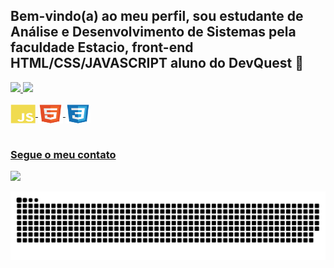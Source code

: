 ## Bem-vindo(a) ao meu perfil, sou estudante de Análise e Desenvolvimento de Sistemas pela faculdade Estacio, front-end HTML/CSS/JAVASCRIPT aluno do DevQuest 🧙 
<div>
  <a href="https://github.com/MDaniloFv">
  <img height="180em" src="https://github-readme-stats.vercel.app/api?username=MDaniloFv&show_icons=true&theme=algolia&include_all_commits=true&count_private=true"/>
  <img height="180em" src="https://github-readme-stats.vercel.app/api/top-langs/?username=MDaniloFv&layout=compact&langs_count=6&theme=algolia"/>
</div>
<div style="display: inline_block"><br>
  <img align="center" alt="Js" height="30" width="40" src="https://raw.githubusercontent.com/devicons/devicon/master/icons/javascript/javascript-plain.svg ">
  <img align="center" alt="HTML" height="30" width="40" src="https://raw.githubusercontent.com/devicons/devicon/master/icons/html5/html5-original.svg ">
  <img align="center" alt="CSS" height="30" width="40" src="https://raw.githubusercontent.com/devicons/devicon/master/icons/css3/css3-original.svg ">
</div>
 
 <br>
 
  ### Segue o meu contato
 
<div>
  <a href="https://www.linkedin.com/in/marcio-df-vieira/" target="_blank"><img src="https://img.shields.io/badge/-LinkedIn-%230077B5?style= for-the-badge&logo=linkedin&logoColor=white" target="_blank"></a>
 
![snake gif](https://github.com/MDaniloFv/MDaniloFv/blob/output/github-contribution-grid-snake.svg)
